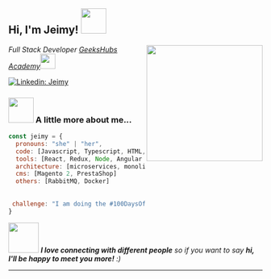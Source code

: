 <h2> Hi, I'm Jeimy! <img src="https://media.giphy.com/media/mGcNjsfWAjY5AEZNw6/giphy.gif" width="50"></h2>
<img align='right' src="https://media.giphy.com/media/ieyl9zmCjO4b4t6qoY/giphy.gif" width="230">
<p><em>Full Stack Developer <a href="http://www.unb.br">GeeksHubs Academy</a><img src="https://media.giphy.com/media/fYSnHlufseco8Fh93Z/giphy.gif" width="30"></br>
</em></p>

[![Linkedin: Jeimy](https://img.shields.io/badge/-Jeimy-blue?style=flat-square&logo=Linkedin&logoColor=white&link=https://www.linkedin.com/in/jeimy-triviño)](https://www.linkedin.com/in/jeimy-trivi%C3%B1o-8a1150187/)

### <img src="https://media.giphy.com/media/VgCDAzcKvsR6OM0uWg/giphy.gif" width="50"> A little more about me...  

```javascript
const jeimy = {
  pronouns: "she" | "her",
  code: [Javascript, Typescript, HTML, CSS, PHP],
  tools: [React, Redux, Node, Angular 9, Laravel, Lumen, Symfony 3, 4 y 5, Bootstrap, GIT],
  architecture: [microservices, monolithic, MVC pattern, API REST, GraphQL],
  cms: [Magento 2, PrestaShop]
  others: [RabbitMQ, Docker]
  
  
 challenge: "I am doing the #100DaysOfCode challenge focused on PHP 7 and Magento 2"
}
```

<img src="https://media.giphy.com/media/LnQjpWaON8nhr21vNW/giphy.gif" width="60"> <em><b>I love connecting with different people</b> so if you want to say <b>hi, I'll be happy to meet you more!</b> :)</em>

---
